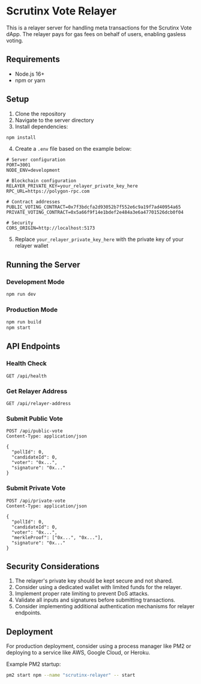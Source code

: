 # Scrutinx Vote Relayer

This is a relayer server for handling meta transactions for the Scrutinx Vote dApp. The relayer pays for gas fees on behalf of users, enabling gasless voting.

## Requirements

- Node.js 16+
- npm or yarn

## Setup

1. Clone the repository
2. Navigate to the server directory
3. Install dependencies:
```bash
npm install
```
4. Create a `.env` file based on the example below:
```
# Server configuration
PORT=3001
NODE_ENV=development

# Blockchain configuration
RELAYER_PRIVATE_KEY=your_relayer_private_key_here
RPC_URL=https://polygon-rpc.com

# Contract addresses
PUBLIC_VOTING_CONTRACT=0x7f3bdcfa2d93052b7f552e6c9a19f7ad40954a65
PRIVATE_VOTING_CONTRACT=0x5a66f9f14e1bdef2e484a3e6a47701526dcb0f04

# Security
CORS_ORIGIN=http://localhost:5173
```
5. Replace `your_relayer_private_key_here` with the private key of your relayer wallet

## Running the Server

### Development Mode

```bash
npm run dev
```

### Production Mode

```bash
npm run build
npm start
```

## API Endpoints

### Health Check
```
GET /api/health
```

### Get Relayer Address
```
GET /api/relayer-address
```

### Submit Public Vote
```
POST /api/public-vote
Content-Type: application/json

{
  "pollId": 0,
  "candidateId": 0,
  "voter": "0x...",
  "signature": "0x..."
}
```

### Submit Private Vote
```
POST /api/private-vote
Content-Type: application/json

{
  "pollId": 0,
  "candidateId": 0,
  "voter": "0x...",
  "merkleProof": ["0x...", "0x..."],
  "signature": "0x..."
}
```

## Security Considerations

1. The relayer's private key should be kept secure and not shared.
2. Consider using a dedicated wallet with limited funds for the relayer.
3. Implement proper rate limiting to prevent DoS attacks.
4. Validate all inputs and signatures before submitting transactions.
5. Consider implementing additional authentication mechanisms for relayer endpoints.

## Deployment

For production deployment, consider using a process manager like PM2 or deploying to a service like AWS, Google Cloud, or Heroku.

Example PM2 startup:
```bash
pm2 start npm --name "scrutinx-relayer" -- start
``` 